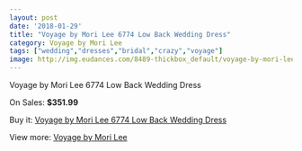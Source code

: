 ```yaml
---
layout: post
date: '2018-01-29'
title: "Voyage by Mori Lee 6774 Low Back Wedding Dress"
category: Voyage by Mori Lee
tags: ["wedding","dresses","bridal","crazy","voyage"]
image: http://img.eudances.com/8489-thickbox_default/voyage-by-mori-lee-6774-low-back-wedding-dress.jpg
---
```

Voyage by Mori Lee 6774 Low Back Wedding Dress

On Sales: **$351.99**
<a href="https://www.eudances.com/en/voyage-by-mori-lee/2896-voyage-by-mori-lee-6774-low-back-wedding-dress.html"><amp-img layout="responsive" width="600" height="600" src="//img.eudances.com/8489-thickbox_default/voyage-by-mori-lee-6774-low-back-wedding-dress.jpg" alt="Voyage by Mori Lee 6774 Low Back Wedding Dress 0" /></a>
<a href="https://www.eudances.com/en/voyage-by-mori-lee/2896-voyage-by-mori-lee-6774-low-back-wedding-dress.html"><amp-img layout="responsive" width="600" height="600" src="//img.eudances.com/8493-thickbox_default/voyage-by-mori-lee-6774-low-back-wedding-dress.jpg" alt="Voyage by Mori Lee 6774 Low Back Wedding Dress 1" /></a>
<a href="https://www.eudances.com/en/voyage-by-mori-lee/2896-voyage-by-mori-lee-6774-low-back-wedding-dress.html"><amp-img layout="responsive" width="600" height="600" src="//img.eudances.com/8492-thickbox_default/voyage-by-mori-lee-6774-low-back-wedding-dress.jpg" alt="Voyage by Mori Lee 6774 Low Back Wedding Dress 2" /></a>
<a href="https://www.eudances.com/en/voyage-by-mori-lee/2896-voyage-by-mori-lee-6774-low-back-wedding-dress.html"><amp-img layout="responsive" width="600" height="600" src="//img.eudances.com/8491-thickbox_default/voyage-by-mori-lee-6774-low-back-wedding-dress.jpg" alt="Voyage by Mori Lee 6774 Low Back Wedding Dress 3" /></a>
<a href="https://www.eudances.com/en/voyage-by-mori-lee/2896-voyage-by-mori-lee-6774-low-back-wedding-dress.html"><amp-img layout="responsive" width="600" height="600" src="//img.eudances.com/8490-thickbox_default/voyage-by-mori-lee-6774-low-back-wedding-dress.jpg" alt="Voyage by Mori Lee 6774 Low Back Wedding Dress 4" /></a>

Buy it: [Voyage by Mori Lee 6774 Low Back Wedding Dress](https://www.eudances.com/en/voyage-by-mori-lee/2896-voyage-by-mori-lee-6774-low-back-wedding-dress.html "Voyage by Mori Lee 6774 Low Back Wedding Dress")

View more: [Voyage by Mori Lee](https://www.eudances.com/en/47-voyage-by-mori-lee "Voyage by Mori Lee")